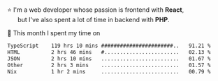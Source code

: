 ⭐ I'm a web developer whose passion is frontend with <b>React</b>,<br/>
&nbsp; &nbsp; &nbsp; but I've also spent a lot of time in backend with <b>PHP</b>.

📅 This month I spent my time on

<!--START_SECTION:waka-->

```txt
TypeScript    119 hrs 10 mins #######################..   91.21 %
HTML          2 hrs 46 mins   #........................   02.13 %
JSON          2 hrs 10 mins   .........................   01.67 %
Other         2 hrs 3 mins    .........................   01.57 %
Nix           1 hr 2 mins     .........................   00.79 %
```

<!--END_SECTION:waka-->
